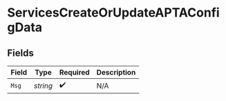 # ServicesCreateOrUpdateAPTAConfigData


## Fields

| Field              | Type               | Required           | Description        |
| ------------------ | ------------------ | ------------------ | ------------------ |
| `Msg`              | *string*           | :heavy_check_mark: | N/A                |